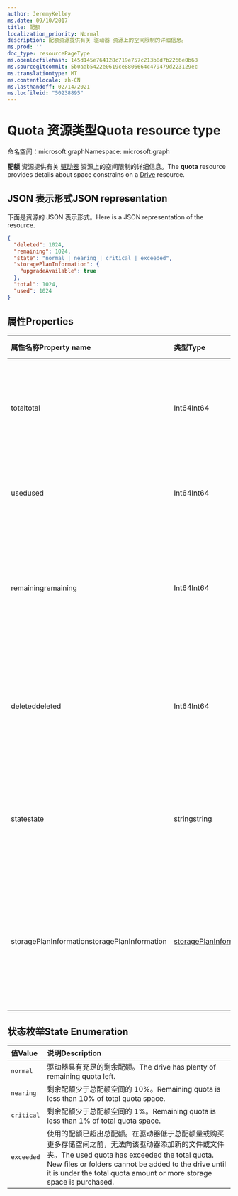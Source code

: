 ```yaml
---
author: JeremyKelley
ms.date: 09/10/2017
title: 配额
localization_priority: Normal
description: 配额资源提供有关 驱动器 资源上的空间限制的详细信息。
ms.prod: ''
doc_type: resourcePageType
ms.openlocfilehash: 145d145e764128c719e757c213b8d7b2266e0b68
ms.sourcegitcommit: 5b0aab5422e0619ce8806664c479479d223129ec
ms.translationtype: MT
ms.contentlocale: zh-CN
ms.lasthandoff: 02/14/2021
ms.locfileid: "50238895"
---
```

# <a name="quota-resource-type"></a><span data-ttu-id="1b003-103">Quota 资源类型</span><span class="sxs-lookup"><span data-stu-id="1b003-103">Quota resource type</span></span>

<span data-ttu-id="1b003-104">命名空间：microsoft.graph</span><span class="sxs-lookup"><span data-stu-id="1b003-104">Namespace: microsoft.graph</span></span>

<span data-ttu-id="1b003-105">**配额** 资源提供有关 [驱动器](drive.md) 资源上的空间限制的详细信息。</span><span class="sxs-lookup"><span data-stu-id="1b003-105">The **quota** resource provides details about space constrains on a [Drive](drive.md) resource.</span></span>

## <a name="json-representation"></a><span data-ttu-id="1b003-106">JSON 表示形式</span><span class="sxs-lookup"><span data-stu-id="1b003-106">JSON representation</span></span>

<span data-ttu-id="1b003-107">下面是资源的 JSON 表示形式。</span><span class="sxs-lookup"><span data-stu-id="1b003-107">Here is a JSON representation of the resource.</span></span>

<!-- {
  "blockType": "resource",
  "optionalProperties": [ ],
  "@odata.type": "microsoft.graph.quota"
}-->

```json
{
  "deleted": 1024,
  "remaining": 1024,
  "state": "normal | nearing | critical | exceeded",
  "storagePlanInformation": {
    "upgradeAvailable": true
  },
  "total": 1024,
  "used": 1024
}
```

## <a name="properties"></a><span data-ttu-id="1b003-108">属性</span><span class="sxs-lookup"><span data-stu-id="1b003-108">Properties</span></span>

| <span data-ttu-id="1b003-109">属性名称</span><span class="sxs-lookup"><span data-stu-id="1b003-109">Property name</span></span> | <span data-ttu-id="1b003-110">类型</span><span class="sxs-lookup"><span data-stu-id="1b003-110">Type</span></span>   | <span data-ttu-id="1b003-111">说明</span><span class="sxs-lookup"><span data-stu-id="1b003-111">Description</span></span>                                                                 |
|:--------------|:-------|:----------------------------------------------------------------------------|
| <span data-ttu-id="1b003-112">total</span><span class="sxs-lookup"><span data-stu-id="1b003-112">total</span></span>         | <span data-ttu-id="1b003-113">Int64</span><span class="sxs-lookup"><span data-stu-id="1b003-113">Int64</span></span>  | <span data-ttu-id="1b003-p101">允许的总存储空间，以字节为单位。只读。</span><span class="sxs-lookup"><span data-stu-id="1b003-p101">Total allowed storage space, in bytes. Read-only.</span></span>                           |
| <span data-ttu-id="1b003-116">used</span><span class="sxs-lookup"><span data-stu-id="1b003-116">used</span></span>          | <span data-ttu-id="1b003-117">Int64</span><span class="sxs-lookup"><span data-stu-id="1b003-117">Int64</span></span>  | <span data-ttu-id="1b003-p102">已使用的总空间，以字节为单位。只读。</span><span class="sxs-lookup"><span data-stu-id="1b003-p102">Total space used, in bytes. Read-only.</span></span>                                      |
| <span data-ttu-id="1b003-120">remaining</span><span class="sxs-lookup"><span data-stu-id="1b003-120">remaining</span></span>     | <span data-ttu-id="1b003-121">Int64</span><span class="sxs-lookup"><span data-stu-id="1b003-121">Int64</span></span>  | <span data-ttu-id="1b003-p103">达到配额限制之前剩余的总空间，以字节为单位。只读。</span><span class="sxs-lookup"><span data-stu-id="1b003-p103">Total space remaining before reaching the quota limit, in bytes. Read-only.</span></span> |
| <span data-ttu-id="1b003-124">deleted</span><span class="sxs-lookup"><span data-stu-id="1b003-124">deleted</span></span>       | <span data-ttu-id="1b003-125">Int64</span><span class="sxs-lookup"><span data-stu-id="1b003-125">Int64</span></span>  | <span data-ttu-id="1b003-p104">回收站中的文件占用的总空间，以字节为单位。只读。</span><span class="sxs-lookup"><span data-stu-id="1b003-p104">Total space consumed by files in the recycle bin, in bytes. Read-only.</span></span>      |
| <span data-ttu-id="1b003-128">state</span><span class="sxs-lookup"><span data-stu-id="1b003-128">state</span></span>         | <span data-ttu-id="1b003-129">string</span><span class="sxs-lookup"><span data-stu-id="1b003-129">string</span></span> | <span data-ttu-id="1b003-p105">指示存储空间状态的枚举值。只读。</span><span class="sxs-lookup"><span data-stu-id="1b003-p105">Enumeration value that indicates the state of the storage space. Read-only.</span></span> |
| <span data-ttu-id="1b003-132">storagePlanInformation</span><span class="sxs-lookup"><span data-stu-id="1b003-132">storagePlanInformation</span></span>  | [<span data-ttu-id="1b003-133">storagePlanInformation</span><span class="sxs-lookup"><span data-stu-id="1b003-133">storagePlanInformation</span></span>](storageplaninformation.md) | <span data-ttu-id="1b003-134">有关驱动器的存储配额计划的信息。</span><span class="sxs-lookup"><span data-stu-id="1b003-134">Information about the drive's storage quota plans.</span></span> <span data-ttu-id="1b003-135">仅在个人 OneDrive 中。</span><span class="sxs-lookup"><span data-stu-id="1b003-135">Only in Personal OneDrive.</span></span>|

## <a name="state-enumeration"></a><span data-ttu-id="1b003-136">状态枚举</span><span class="sxs-lookup"><span data-stu-id="1b003-136">State Enumeration</span></span>

| <span data-ttu-id="1b003-137">值</span><span class="sxs-lookup"><span data-stu-id="1b003-137">Value</span></span>      | <span data-ttu-id="1b003-138">说明</span><span class="sxs-lookup"><span data-stu-id="1b003-138">Description</span></span>                                                                                                                                                                 |
|:-----------|:----------------------------------------------------------------------------------------------------------------------------------------------------------------------------|
| `normal`   | <span data-ttu-id="1b003-139">驱动器具有充足的剩余配额。</span><span class="sxs-lookup"><span data-stu-id="1b003-139">The drive has plenty of remaining quota left.</span></span>                                                                                                                               |
| `nearing`  | <span data-ttu-id="1b003-140">剩余配额少于总配额空间的 10%。</span><span class="sxs-lookup"><span data-stu-id="1b003-140">Remaining quota is less than 10% of total quota space.</span></span>                                                                                                                      |
| `critical` | <span data-ttu-id="1b003-141">剩余配额少于总配额空间的 1%。</span><span class="sxs-lookup"><span data-stu-id="1b003-141">Remaining quota is less than 1% of total quota space.</span></span>                                                                                                                       |
| `exceeded` | <span data-ttu-id="1b003-p107">使用的配额已超出总配额。在驱动器低于总配额量或购买更多存储空间之前，无法向该驱动器添加新的文件或文件夹。</span><span class="sxs-lookup"><span data-stu-id="1b003-p107">The used quota has exceeded the total quota. New files or folders cannot be added to the drive until it is under the total quota amount or more storage space is purchased.</span></span> |

<!-- {
  "type": "#page.annotation",
  "description": "The quota facet provides information about how much space the OneDrive has available.",
  "keywords": "quota,available,remaining,used",
  "section": "documentation",
  "suppressions": [
    "Warning: /api-reference/v1.0/resources/quota.md:
      Found potential enums in resource example that weren't defined in a table:(normal, nearing,critical,exceeded) are in resource, but () are in table"
  ],
  "tocPath": "Facets/Quota"
} -->

